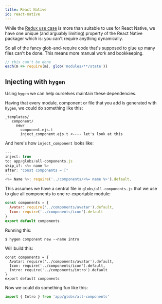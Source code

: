 ```yaml
---
title: React Native
id: react-native
---
```


While the [Redux use case](/redux) is more than suitable to use for React Native, we have one unique (and arguably limiting) property of the React Native packager which is: you can't require anything dynamically.

So all of the fancy glob-and-require code that's supposed to glue up many files can't be done. This means more manual work and bookkeeping.

```javascript
// this can't be done
each(m => require(m), glob('modules/**/state'))
```

## Injecting with `hygen`

Using `hygen` we can help ourselves maintain these dependencies.

Having that every module, component or file that you add is generated with `hygen`, we could do something like this:

```bash{5}
_templates/
   component/
     new/
       component.ejs.t
       inject_component.ejs.t <---- let's look at this
```

And here's how `inject_component` looks like:

```javascript
---
inject: true
to: app/globs/all-components.js
skip_if: <%= name %>
after: "const components = ["
---
<%= Name %>: require('../components/<%= name %>').default,
```

This assumes we have a central file in `globs/all-components.js` that we use to glue all components to one re-exportable module:

```javascript
const components = {
  Avatar: require('../components/avatar').default,
  Icon: require('../components/icon').default
}
export default components
```

Running this:

```
$ hygen component new --name intro
```

Will build this:

```javascript{4}
const components = {
  Avatar: require('../components/avatar').default,
  Icon: require('../components/icon').default,
  Intro: require('../components/intro').default
}
export default components
```

Now we could do something fun like this:

```javascript
import { Intro } from 'app/globs/all-components'
```
